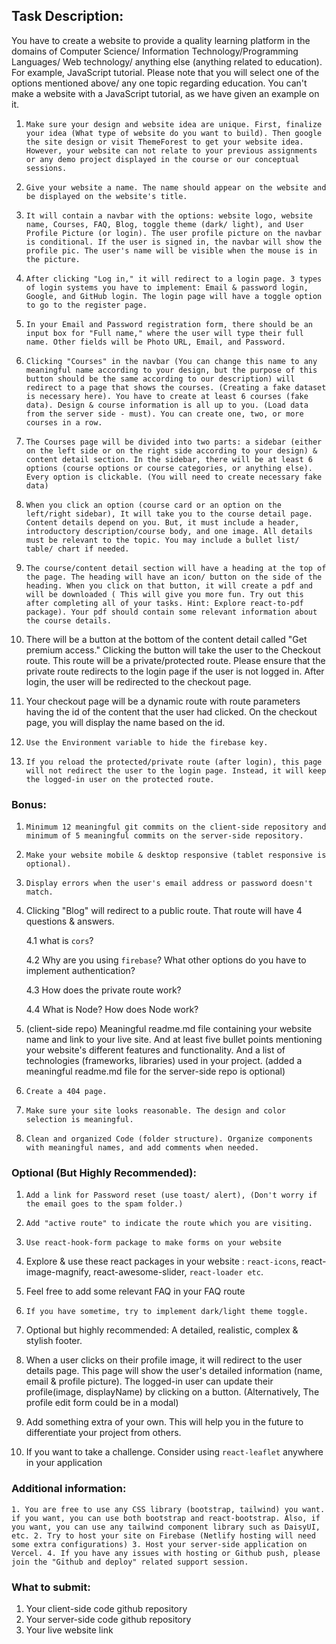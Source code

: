 ## Task Description: 

You have to create a website to provide a quality learning platform in the domains of Computer Science/ Information Technology/Programming Languages/ Web technology/ anything else (anything related to education). For example, JavaScript tutorial. Please note that you will select one of the options mentioned above/ any one topic regarding education. You can't make a website with a JavaScript tutorial, as we have given an example on it.

1. `Make sure your design and website idea are unique. First, finalize your idea (What type of website do you want to build). Then google the site design or visit ThemeForest to get your website idea. However, your website can not relate to your previous assignments or any demo project displayed in the course or our conceptual sessions.`

1. `Give your website a name. The name should appear on the website and be displayed on the website's title.`

1. `It will contain a navbar with the options: website logo, website name, Courses, FAQ, Blog, toggle theme (dark/ light), and User Profile Picture (or login). The user profile picture on the navbar is conditional. If the user is signed in, the navbar will show the profile pic. The user's name will be visible when the mouse is in the picture.`

1. `After clicking "Log in," it will redirect to a login page. 3 types of login systems you have to implement: Email & password login, Google, and GitHub login. The login page will have a toggle option to go to the register page.`

1. `In your Email and Password registration form, there should be an input box for "Full name," where the user will type their full name. Other fields will be Photo URL, Email, and Password.`

1. `Clicking "Courses" in the navbar (You can change this name to any meaningful name according to your design, but the purpose of this button should be the same according to our description) will redirect to a page that shows the courses. (Creating a fake dataset is necessary here). You have to create at least 6 courses (fake data). Design & course information is all up to you. (Load data from the server side - must). You can create one, two, or more courses in a row. `

1. `The Courses page will be divided into two parts: a sidebar (either on the left side or on the right side according to your design) & content detail section. In the sidebar, there will be at least 6 options (course options or course categories, or anything else). Every option is clickable. (You will need to create necessary fake data)`

1. `When you click an option (course card or an option on the left/right sidebar), It will take you to the course detail page. Content details depend on you. But, it must include a header, introductory description/course body, and one image. All details must be relevant to the topic. You may include a bullet list/ table/ chart if needed.`

1. `The course/content detail section will have a heading at the top of the page. The heading will have an icon/ button on the side of the heading. When you click on that button, it will create a pdf and will be downloaded ( This will give you more fun. Try out this after completing all of your tasks. Hint: Explore react-to-pdf package). Your pdf should contain some relevant information about the course details.`

1. There will be a button at the bottom of the content detail called "Get premium access." Clicking the button will take the user to the Checkout route. This route will be a private/protected route. Please ensure that the private route redirects to the login page if the user is not logged in. After login, the user will be redirected to the checkout page.

1. Your checkout page will be a dynamic route with route parameters having the id of the content that the user had clicked. On the checkout page, you will display the name based on the id. 


1. `Use the Environment variable to hide the firebase key.`

1. `If you reload the protected/private route (after login), this page will not redirect the user to the login page. Instead, it will keep the logged-in user on the protected route.`

### Bonus: 
1. `Minimum 12 meaningful git commits on the client-side repository and minimum of 5 meaningful commits on the server-side repository.`

1. `Make your website mobile & desktop responsive (tablet responsive is optional).`

1. `Display errors when the user's email address or password doesn't match.`

1. Clicking "Blog" will redirect to a public route. That route will have 4 questions & answers.
    
    4.1 what is `cors`?
    
    4.2 Why are you using `firebase`? What other options do you have to implement authentication?

    4.3 How does the private route work?
    
    4.4 What is Node? How does Node work?

1. (client-side repo) Meaningful readme.md file containing your website name and link to your live site. And at least five bullet points mentioning your website's different features and functionality. And a list of technologies (frameworks, libraries) used in your project. (added a meaningful readme.md file for the server-side repo is optional)

1. `Create a 404 page.`

1. `Make sure your site looks reasonable. The design and color selection is meaningful. `

2. `Clean and organized Code (folder structure). Organize components with meaningful names, and add comments when needed.`


### Optional (But Highly Recommended):

1. `Add a link for Password reset (use toast/ alert), (Don't worry if the email goes to the spam folder.)`

3. `Add "active route" to indicate the route which you are visiting.`

1. `Use react-hook-form package to make forms on your website`

1. Explore & use these react packages in your website : `react-icons`, react-image-magnify, react-awesome-slider, `react-loader etc`.

1. Feel free to add some relevant FAQ in your FAQ route

1. `If you have sometime, try to implement dark/light theme toggle. `

1. Optional but highly recommended: A detailed, realistic, complex & stylish footer.
2. When a user clicks on their profile image, it will redirect to the user details page. This page will show the user's detailed information (name, email & profile picture). The logged-in user can update their profile(image, displayName) by clicking on a button. (Alternatively, The profile edit form could be in a modal)
3. Add something extra of your own. This will help you in the future to differentiate your project from others.
4. If you want to take a challenge. Consider using `react-leaflet` anywhere in your application

### Additional information:

`1. You are free to use any CSS library (bootstrap, tailwind) you want. if you want, you can use both bootstrap and react-bootstrap. Also, if you want, you can use any tailwind component library such as DaisyUI, etc.
2. Try to host your site on Firebase (Netlify hosting will need some extra configurations)
3. Host your server-side application on Vercel.
4. If you have any issues with hosting or Github push, please join the "Github and deploy" related support session.`

### What to submit:

1. Your client-side code github repository
2. Your server-side code github repository
3. Your live website link
